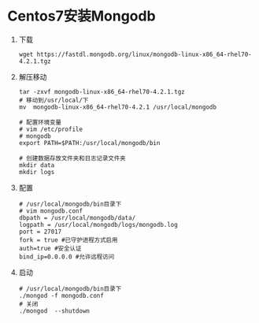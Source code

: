 # Centos7安装Mongodb
1. 下载

   ```shell
   wget https://fastdl.mongodb.org/linux/mongodb-linux-x86_64-rhel70-4.2.1.tgz
   ```

2. 解压移动

   ```shell
   tar -zxvf mongodb-linux-x86_64-rhel70-4.2.1.tgz
   # 移动到/usr/local/下
   mv  mongodb-linux-x86_64-rhel70-4.2.1 /usr/local/mongodb

   # 配置环境变量
   # vim /etc/profile
   # mongodb
   export PATH=$PATH:/usr/local/mongodb/bin

   # 创建数据存放文件夹和日志记录文件夹
   mkdir data
   mkdir logs
   ```

3. 配置

   ```shell
   # /usr/local/mongodb/bin目录下
   # vim mongodb.conf
   dbpath = /usr/local/mongodb/data/
   logpath = /usr/local/mongodb/logs/mongodb.log
   port = 27017
   fork = true #已守护进程方式启用
   auth=true #安全认证
   bind_ip=0.0.0.0 #允许远程访问
   ```

4. 启动

   ```shell
   # /usr/local/mongodb/bin目录下
   ./mongod -f mongodb.conf
   # 关闭
   ./mongod  --shutdown
   ```
